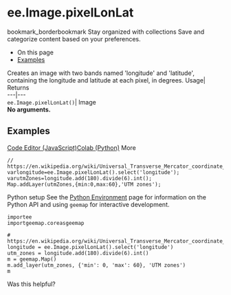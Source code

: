  
#  ee.Image.pixelLonLat 
bookmark_borderbookmark Stay organized with collections  Save and categorize content based on your preferences.
  * On this page
  * [Examples](https://developers.google.com/earth-engine/apidocs/ee-image-pixellonlat#examples)


Creates an image with two bands named 'longitude' and 'latitude', containing the longitude and latitude at each pixel, in degrees. 
Usage| Returns  
---|---  
`ee.Image.pixelLonLat()`| Image  
**No arguments.**
## Examples
[Code Editor (JavaScript)](https://developers.google.com/earth-engine/apidocs/ee-image-pixellonlat#code-editor-javascript-sample)[Colab (Python)](https://developers.google.com/earth-engine/apidocs/ee-image-pixellonlat#colab-python-sample) More
```
// https://en.wikipedia.org/wiki/Universal_Transverse_Mercator_coordinate_system
varlongitude=ee.Image.pixelLonLat().select('longitude');
varutmZones=longitude.add(180).divide(6).int();
Map.addLayer(utmZones,{min:0,max:60},'UTM zones');
```
Python setup
See the [ Python Environment](https://developers.google.com/earth-engine/guides/python_install) page for information on the Python API and using `geemap` for interactive development.
```
importee
importgeemap.coreasgeemap
```
```
# https://en.wikipedia.org/wiki/Universal_Transverse_Mercator_coordinate_system
longitude = ee.Image.pixelLonLat().select('longitude')
utm_zones = longitude.add(180).divide(6).int()
m = geemap.Map()
m.add_layer(utm_zones, {'min': 0, 'max': 60}, 'UTM zones')
m
```

Was this helpful?
